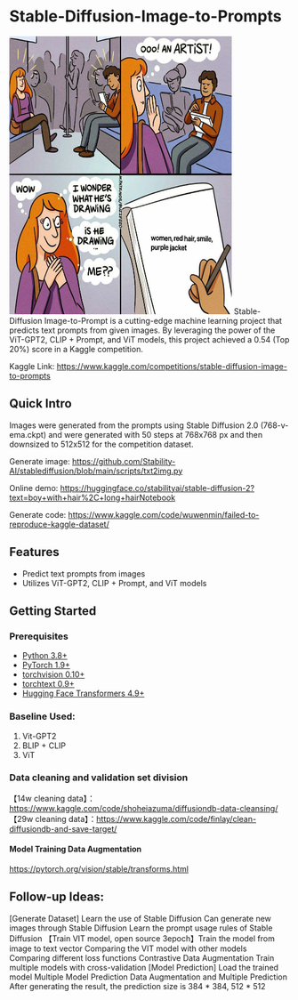 # Stable-Diffusion-Image-to-Prompts
<img src="promptMeme.jpeg" width="400" height="500"/>
Stable-Diffusion Image-to-Prompt is a cutting-edge machine learning project that predicts text prompts from given images. By leveraging the power of the ViT-GPT2, CLIP + Prompt, and ViT models, this project achieved a 0.54 (Top 20%) score in a Kaggle competition.

Kaggle Link: https://www.kaggle.com/competitions/stable-diffusion-image-to-prompts

## Quick Intro
Images were generated from the prompts using Stable Diffusion 2.0 (768-v-ema.ckpt) and were generated with 50 steps at 768x768 px and then downsized to 512x512 for the competition dataset.

Generate image: https://github.com/Stability-AI/stablediffusion/blob/main/scripts/txt2img.py

Online demo: https://huggingface.co/stabilityai/stable-diffusion-2?text=boy+with+hair%2C+long+hairNotebook

Generate code: https://www.kaggle.com/code/wuwenmin/failed-to-reproduce-kaggle-dataset/

## Features
 - Predict text prompts from images
 - Utilizes ViT-GPT2, CLIP + Prompt, and ViT models


## Getting Started

### Prerequisites
- [Python 3.8+](https://www.python.org/downloads/)
- [PyTorch 1.9+](https://pytorch.org/get-started/locally/)
- [torchvision 0.10+](https://pypi.org/project/torchvision/)
- [torchtext 0.9+](https://pypi.org/project/torchtext/)
- [Hugging Face Transformers 4.9+](https://huggingface.co/transformers/)

### Baseline Used:
1. Vit-GPT2
2. BLIP + CLIP
3. ViT

### Data cleaning and validation set division
【14w cleaning data】：https://www.kaggle.com/code/shoheiazuma/diffusiondb-data-cleansing/
【29w cleaning data】：https://www.kaggle.com/code/finlay/clean-diffusiondb-and-save-target/

#### Model Training Data Augmentation
https://pytorch.org/vision/stable/transforms.html

## Follow-up Ideas:
[Generate Dataset] Learn the use of Stable Diffusion
    Can generate new images through Stable Diffusion
    Learn the prompt usage rules of Stable Diffusion
【Train VIT model, open source 3epoch】Train the model from image to text vector
    Comparing the VIT model with other models
    Comparing different loss functions
    Contrastive Data Augmentation
    Train multiple models with cross-validation
[Model Prediction] Load the trained model
    Multiple Model Prediction
    Data Augmentation and Multiple Prediction
    After generating the result, the prediction size is 384 * 384, 512 * 512